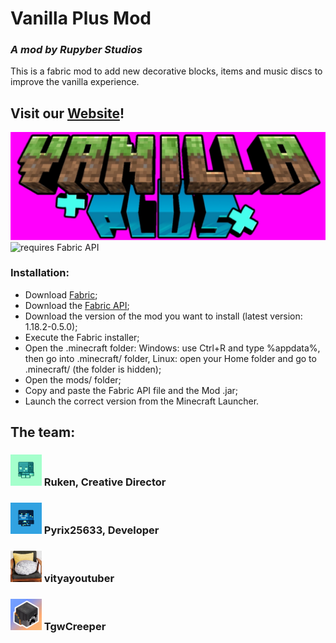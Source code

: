 # Vanilla Plus Mod
### *A mod by Rupyber Studios*
This is a fabric mod to add new decorative blocks, items and music discs to improve the vanilla experience.
## Visit our [Website](https://rupyberstudios.github.io/website/)!
![Vanilla Plus Logo](https://github.com/RupyberStudios/website/blob/main/img/vanilla_plus_logo_small.png?raw=true)
![requires Fabric API](https://i.imgur.com/HabVZJR.png)
### Installation:
- Download [Fabric](https://fabricmc.net/use/installer/);
- Download the [Fabric API](https://modrinth.com/mod/fabric-api/version/0.58.0%2B1.18.2);
- Download the version of the mod you want to install (latest version: 1.18.2-0.5.0);
- Execute the Fabric installer;
- Open the .minecraft folder:
  Windows: use Ctrl+R and type %appdata%, then go into .minecraft/ folder,
  Linux: open your Home folder and go to .minecraft/ (the folder is hidden);
- Open the mods/ folder;
- Copy and paste the Fabric API file and the Mod .jar;
- Launch the correct version from the Minecraft Launcher.
## The team:
<h3><img src="https://raw.githubusercontent.com/RupyberStudios/website/main/img/ruken.png" alt="Pyrix25633" width="50"/> Ruken, Creative Director</h3>
<h3><img src="https://raw.githubusercontent.com/RupyberStudios/website/main/img/pyrix25633.png" alt="Pyrix25633" width="50"/> Pyrix25633, Developer</h3>
<h3><img src="https://raw.githubusercontent.com/RupyberStudios/website/main/img/vityayoutuber.png" alt="Pyrix25633" width="50"/> vityayoutuber</h3>
<h3><img src="https://raw.githubusercontent.com/RupyberStudios/website/main/img/tgwcreeper.png" alt="Pyrix25633" width="50"/> TgwCreeper</h3>